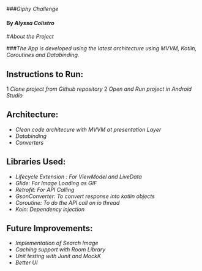 ###_Giphy Challenge_

#### By _**Alyssa Colistro**_

#_About the Project_

###_The App is developed using the latest architecture using MVVM, Kotlin, Coroutines and Databinding._

## Instructions to Run:
1 _Clone project from Github repository_
2 _Open and Run project in Android Studio_

## Architecture:
* _Clean code architecure with MVVM at presentation Layer_
* _Databinding_
* _Converters_

## Libraries Used:
* _Lifecycle Extension : For ViewModel and LiveData_
* _Glide: For Image Loading as GIF_
* _Retrofit: For API Calling_
* _GsonConverter: To convert response into kotlin objects_
* _Coroutine: To do the API call on io thread_
* _Koin: Dependency injection_

## Future Improvements:
* _Implementation of Search Image_
* _Caching support with Room Library_
* _Unit testing with Junit and MockK_
* _Better UI_